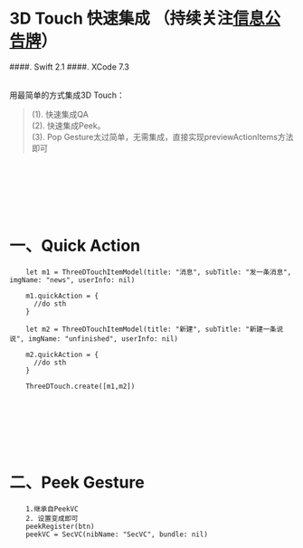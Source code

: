 # 3D Touch 快速集成 （持续关注[信息公告牌](https://github.com/CharlinFeng/Show)）
####. Swift 2.1
####. XCode 7.3
<br/><br/>

用最简单的方式集成3D Touch：<br/>
> (1). 快速集成QA<br/>
> (2). 快速集成Peek。<br/>
> (3). Pop Gesture太过简单，无需集成，直接实现previewActionItems方法即可<br/>


<br/><br/><br/>
一、Quick Action
==========
        let m1 = ThreeDTouchItemModel(title: "消息", subTitle: "发一条消息", imgName: "news", userInfo: nil)
       
        m1.quickAction = {
          //do sth
        }
        
        let m2 = ThreeDTouchItemModel(title: "新建", subTitle: "新建一条说说", imgName: "unfinished", userInfo: nil)
        
        m2.quickAction = {
          //do sth
        }
        
        ThreeDTouch.create([m1,m2])

<br/><br/><br/>
二、Peek Gesture
==========

        1.继承自PeekVC
        2. 设置变成即可       
        peekRegister(btn)
        peekVC = SecVC(nibName: "SecVC", bundle: nil)

